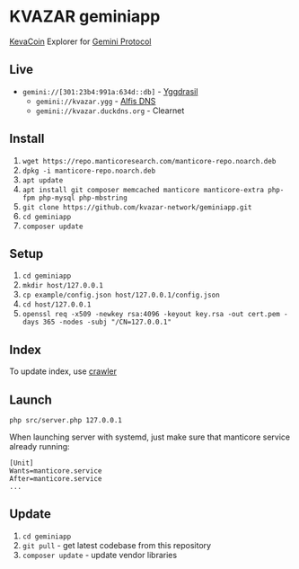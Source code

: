 # KVAZAR geminiapp

[KevaCoin](https://github.com/kevacoin-project/) Explorer for [Gemini Protocol](https://geminiprotocol.net/)

## Live

* `gemini://[301:23b4:991a:634d::db]` - [Yggdrasil](https://github.com/yggdrasil-network/)
  * `gemini://kvazar.ygg` - [Alfis DNS](https://github.com/Revertron/Alfis)
  * `gemini://kvazar.duckdns.org` - Clearnet

## Install

1. `wget https://repo.manticoresearch.com/manticore-repo.noarch.deb`
2. `dpkg -i manticore-repo.noarch.deb`
3. `apt update`
4. `apt install git composer memcached manticore manticore-extra php-fpm php-mysql php-mbstring`
5. `git clone https://github.com/kvazar-network/geminiapp.git`
6. `cd geminiapp`
7. `composer update`

## Setup

1. `cd geminiapp`
2. `mkdir host/127.0.0.1`
3. `cp example/config.json host/127.0.0.1/config.json`
4. `cd host/127.0.0.1`
5. `openssl req -x509 -newkey rsa:4096 -keyout key.rsa -out cert.pem -days 365 -nodes -subj "/CN=127.0.0.1"`

## Index

To update index, use [crawler](https://github.com/kvazar-network/crawler)

## Launch

`php src/server.php 127.0.0.1`

When launching server with systemd, just make sure that manticore service already running:

```
[Unit]
Wants=manticore.service
After=manticore.service
...
```

## Update

1. `cd geminiapp`
2. `git pull` - get latest codebase from this repository
3. `composer update` - update vendor libraries
